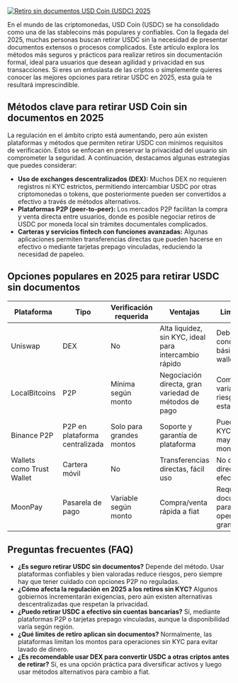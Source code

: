 [![Retiro sin documentos USD Coin (USDC) 2025](https://123-caf.pages.dev/gitsignup.png)](https://vrmoo.ru/Bt82HjjY)

<p>En el mundo de las criptomonedas, USD Coin (USDC) se ha consolidado como una de las stablecoins más populares y confiables. Con la llegada del 2025, muchas personas buscan retirar USDC sin la necesidad de presentar documentos extensos o procesos complicados. Este artículo explora los métodos más seguros y prácticos para realizar retiros sin documentación formal, ideal para usuarios que desean agilidad y privacidad en sus transacciones. Si eres un entusiasta de las criptos o simplemente quieres conocer las mejores opciones para retirar USDC en 2025, esta guía te resultará imprescindible.</p>  <h2>Métodos clave para retirar USD Coin sin documentos en 2025</h2> <p>La regulación en el ámbito cripto está aumentando, pero aún existen plataformas y métodos que permiten retirar USDC con mínimos requisitos de verificación. Estos se enfocan en preservar la privacidad del usuario sin comprometer la seguridad. A continuación, destacamos algunas estrategias que puedes considerar:</p>  <ul> <li><strong>Uso de exchanges descentralizados (DEX):</strong> Muchos DEX no requieren registros ni KYC estrictos, permitiendo intercambiar USDC por otras criptomonedas o tokens, que posteriormente pueden ser convertidos a efectivo a través de métodos alternativos.</li> <li><strong>Plataformas P2P (peer-to-peer):</strong> Los mercados P2P facilitan la compra y venta directa entre usuarios, donde es posible negociar retiros de USDC por moneda local sin trámites documentales complicados.</li> <li><strong>Carteras y servicios fintech con funciones avanzadas:</strong> Algunas aplicaciones permiten transferencias directas que pueden hacerse en efectivo o mediante tarjetas prepago vinculadas, reduciendo la necesidad de papeleo.</li> </ul>  <h2>Opciones populares en 2025 para retirar USDC sin documentos</h2> <table> <thead> <tr> <th>Plataforma</th> <th>Tipo</th> <th>Verificación requerida</th> <th>Ventajas</th> <th>Limitaciones</th> </tr> </thead> <tbody> <tr> <td>Uniswap</td> <td>DEX</td> <td>No</td> <td>Alta liquidez, sin KYC, ideal para intercambio rápido</td> <td>Debe tener conocimientos básicos de wallet y tokens</td> </tr> <tr> <td>LocalBitcoins</td> <td>P2P</td> <td>Mínima según monto</td> <td>Negociación directa, gran variedad de métodos de pago</td> <td>Comisiones variables y riesgo de estafas</td> </tr> <tr> <td>Binance P2P</td> <td>P2P en plataforma centralizada</td> <td>Solo para grandes montos</td> <td>Soporte y garantía de plataforma</td> <td>Puede requerir KYC para mayores montos</td> </tr> <tr> <td>Wallets como Trust Wallet</td> <td>Cartera móvil</td> <td>No</td> <td>Transferencias directas, fácil uso</td> <td>No convierte directamente a efectivo</td> </tr> <tr> <td>MoonPay</td> <td>Pasarela de pago</td> <td>Variable según monto</td> <td>Compra/venta rápida a fiat</td> <td>Requiere documentación para operaciones grandes</td> </tr> </tbody> </table>  <h2>Preguntas frecuentes (FAQ)</h2> <ul> <li><strong>¿Es seguro retirar USDC sin documentos?</strong> Depende del método. Usar plataformas confiables y bien valoradas reduce riesgos, pero siempre hay que tener cuidado con opciones P2P no reguladas.</li> <li><strong>¿Cómo afecta la regulación en 2025 a los retiros sin KYC?</strong> Algunos gobiernos incrementarán exigencias, pero aún existen alternativas descentralizadas que respetan la privacidad.</li> <li><strong>¿Puedo retirar USDC a efectivo sin cuentas bancarias?</strong> Sí, mediante plataformas P2P o tarjetas prepago vinculadas, aunque la disponibilidad varía según región.</li> <li><strong>¿Qué límites de retiro aplican sin documentos?</strong> Normalmente, las plataformas limitan los montos para operaciones sin KYC para evitar lavado de dinero.</li> <li><strong>¿Es recomendable usar DEX para convertir USDC a otras criptos antes de retirar?</strong> Sí, es una opción práctica para diversificar activos y luego usar métodos alternativos para cambio a fiat.</li> </ul>